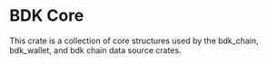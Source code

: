# BDK Core

This crate is a collection of core structures used by the bdk_chain, bdk_wallet, and bdk chain data source crates.
